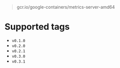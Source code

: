 > gcr.io/google-containers/metrics-server-amd64

# Supported tags
- `v0.1.0`
- `v0.2.0`
- `v0.2.1`
- `v0.3.0`
- `v0.3.1`